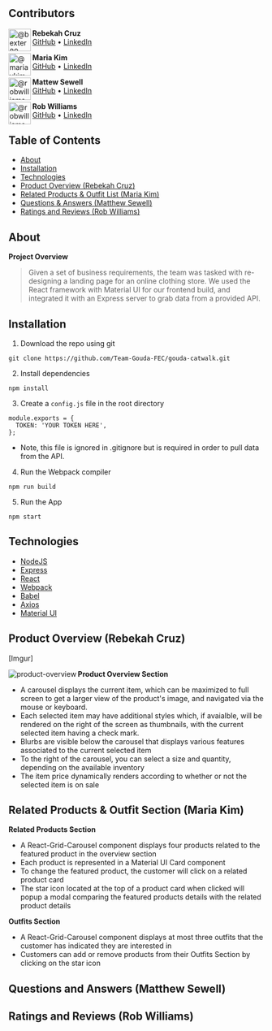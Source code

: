 <h1 align="center" Gouda Catwalk </h1>

## Contributors

<img align="left" class="avatar avatar-user" src="https://avatars.githubusercontent.com/u/80839958?v=4" width="44" height="44" alt="@bexter89">

**Rebekah Cruz**<br>
[GitHub](https://github.com/bexter89) • [LinkedIn](https://www.linkedin.com/in/rebekah-cruz/)

<img align="left" class="avatar avatar-user" src="https://avatars.githubusercontent.com/u/80354714?s=88&amp;v=4" width="44" height="44" alt="@mariaykim">

**Maria Kim**<br>
[GitHub](https://github.com/mariaykim) • [LinkedIn](https://www.linkedin.com/in/mariakim21/)

<img align="left" class="avatar avatar-user" src="https://avatars.githubusercontent.com/u/50255466?v=4" width="44" height="44" alt="@robwilliams-it">

**Mattew Sewell**<br>
[GitHub](https://github.com/thechosenginger) • [LinkedIn](https://www.linkedin.com/in/matthew-sewell-75470262/)


<img align="left" class="avatar avatar-user" src="https://avatars.githubusercontent.com/u/85043190?s=88&amp;v=4" width="44" height="44" alt="@robwilliams-it">

**Rob Williams**<br>
[GitHub](https://github.com/robwilliams-it) • [LinkedIn](https://www.linkedin.com/in/rob-williams-swe/)

## Table of Contents
 - [About](#about)
 - [Installation](#install)
 - [Technologies](#technologies)
 - [Product Overview (Rebekah Cruz)](#overview)
 - [Related Products & Outfit List (Maria Kim)](#products)
 - [Questions & Answers (Matthew Sewell)](#questions)
 - [Ratings and Reviews (Rob Williams)](#reviews)
 
## About<a name="about"></a>

**Project Overview**

>Given a set of business requirements, the team was tasked with re-designing a landing page for an online clothing store. We used the React framework with Material UI for our frontend build, and integrated it with an Express server to grab data from a provided API.

## Installation <a name="install"></a>

1. Download the repo using git
```
git clone https://github.com/Team-Gouda-FEC/gouda-catwalk.git
```
2. Install dependencies
```
npm install
```
3. Create a `config.js` file in the root directory
```
module.exports = {
  TOKEN: 'YOUR TOKEN HERE',
};
```
* Note, this file is ignored in .gitignore but is required in order to pull data from the API.

4. Run the Webpack compiler
```
npm run build
```

5. Run the App
```
npm start
```

## Technologies <a name="technologies"></a>
- [NodeJS](https://nodejs.org/en/)
- [Express ](https://expressjs.com/)
- [React](https://reactjs.org/)
- [Webpack](https://webpack.js.org/)
- [Babel](https://babeljs.io/)
- [Axios](https://www.npmjs.com/package/axios)
- [Material UI](https://mui.com/)

## Product Overview (Rebekah Cruz) <a name="overview"></a>
[Imgur]

<img align="left" src="https://lh3.googleusercontent.com/oKEpL8_eyOgznp5omPNp9vFPM56IytCqHi4IVWGmoQIaoNbBbZY5HQ6q4ML4qizLUOJvgMXtgDW7LLTZQTjQWcti1JKVq21w5tjcFp0l-hx-ubE-Nd1vBMjNar66AdFWK3Y3JNem2FpxcOdpzGpCL6fM_vzzE4pY9isE_rwIQBwyYD-j_Rmxr_YeJS_5eHIySy6t5TRdO0IyDe4xn4XegcY-Ytk0zvgpdi3M11IToEsl9E0hLCeXzb8RwehMfXLJdTp7NE7rwVdNRvUyI9iI-49arzxKAth44Y9ijXzy-GFM1X9istuCXjSCM9f6I53e6MFuUusYQ0CKKZWCMDxZ2u7nvWyJYerwdhFIt64geeRZhSe-bDofhbIf5JcRMYb07Nr2rGb4vjL4DSY1g3f_J-IKxg6xB2Lkgw3tJa66CIgkhKA1t2mcHGhdSWXw7DN1yDQyEjWpvJpeQ05VSOX9peR9z4RFs-9Pv0ws1UE_CC1C5iXOcMXWt1xTYE-bpgj6wNj6NUHtO6UVksvX4q2P5KSwN23Cj0SeKNXXB9Scp8Mt7SrHBSkAkLx3mCTzsP7O5X8XBVv-AmYuwk9G6e3ADTcSZ8JEkNfLMYlzzjsTFBEGfhbMrpLgC3UdMp5HKMpPjQJdf89ImRLy6D6nfvIgolW2ADQthoCtRMSFLqCDo7gla8kTPAVxhoLL6d6ffj6ULOj0hOaQk9mpadJQH6z50iQ=w1237-h761-no?authuser=0" alt="product-overview">

**Product Overview Section**
* A carousel displays the current item, which can be maximized to full screen to get a larger view of the product's image, and navigated via the mouse or keyboard. 
* Each selected item may have additional styles which, if avaialble, will be rendered on the right of the screen as thumbnails, with the current selected item having a check mark.
* Blurbs are visible below the carousel that displays various features associated to the current selected item
* To the right of the carousel, you can select a size and quantity, depending on the available inventory
* The item price dynamically renders according to whether or not the selected item is on sale


## Related Products & Outfit Section (Maria Kim) <a name="products"></a>
**Related Products Section**
* A React-Grid-Carousel component displays four products related to the featured product in the overview section
* Each product is represented in a Material UI Card component
* To change the featured product, the customer will click on a related product card
* The star icon located at the top of a product card when clicked will popup a modal comparing the featured products details with the related product details

**Outfits Section**
* A React-Grid-Carousel component displays at most three outfits that the customer has indicated they are interested in
* Customers can add or remove products from their Outfits Section by clicking on the star icon

## Questions and Answers (Matthew Sewell) <a name="questions"></a>

## Ratings and Reviews (Rob Williams) <a name="reviews"></a>


